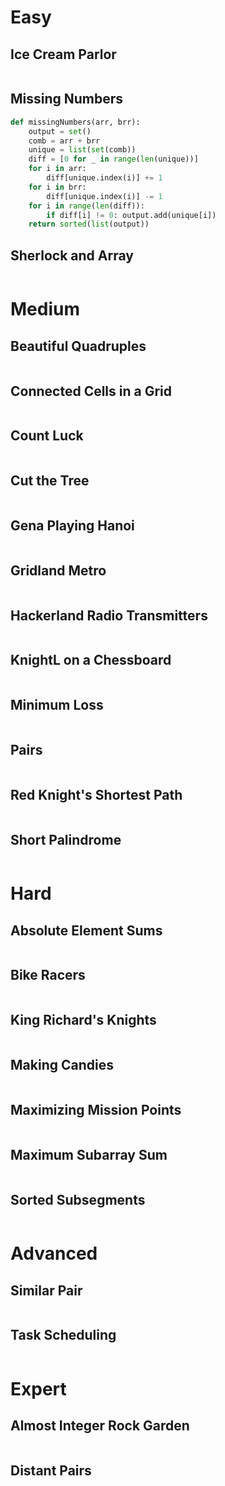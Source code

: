 # Easy

## Ice Cream Parlor

```python

```

## Missing Numbers

```python
def missingNumbers(arr, brr):
    output = set()
    comb = arr + brr
    unique = list(set(comb))
    diff = [0 for _ in range(len(unique))]
    for i in arr:
        diff[unique.index(i)] += 1
    for i in brr:
        diff[unique.index(i)] -= 1
    for i in range(len(diff)):
        if diff[i] != 0: output.add(unique[i])
    return sorted(list(output))
```

## Sherlock and Array

```python

```

# Medium

## Beautiful Quadruples

```python

```

## Connected Cells in a Grid

```python

```

## Count Luck

```python

```

## Cut the Tree

```python

```

## Gena Playing Hanoi

```python

```

## Gridland Metro

```python

```

## Hackerland Radio Transmitters

```python

```

## KnightL on a Chessboard

```python

```

## Minimum Loss

```python

```

## Pairs

```python

```

## Red Knight's Shortest Path

```python

```

## Short Palindrome

```python

```

# Hard

## Absolute Element Sums

```python

```

## Bike Racers

```python

```

## King Richard's Knights

```python

```

## Making Candies

```python

```

## Maximizing Mission Points

```python

```

## Maximum Subarray Sum

```python

```

## Sorted Subsegments

```python

```

# Advanced

## Similar Pair

```python

```

## Task Scheduling

```python

```

# Expert

## Almost Integer Rock Garden

```python

```

## Distant Pairs

```python

```